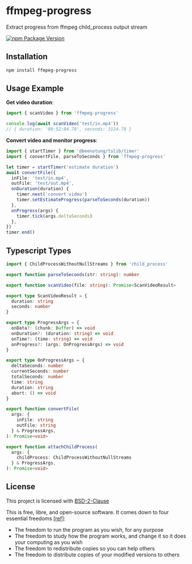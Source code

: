 # ffmpeg-progress

Extract progress from ffmpeg child_process output stream

[![npm Package Version](https://img.shields.io/npm/v/ffmpeg-progress)](https://www.npmjs.com/package/ffmpeg-progress)

## Installation

```bash
npm install ffmpeg-progress
```

## Usage Example

**Get video duration**:

```typescript
import { scanVideo } from 'ffmpeg-progress'

console.log(await scanVideo('test/in.mp4'))
// { duration: '00:52:04.78', seconds: 3124.78 }
```

**Convert video and monitor progress**:

```typescript
import { startTimer } from '@beenotung/tslib/timer'
import { convertFile, parseToSeconds } from 'ffmpeg-progress'

let timer = startTimer('estimate duration')
await convertFile({
  inFile: 'test/in.mp4',
  outFile: 'test/out.mp4',
  onDuration(duration) {
    timer.next('convert video')
    timer.setEstimateProgress(parseToSeconds(duration))
  },
  onProgress(args) {
    timer.tick(args.deltaSeconds)
  },
})
timer.end()
```

## Typescript Types

```typescript
import { ChildProcessWithoutNullStreams } from 'child_process'

export function parseToSeconds(str: string): number

export function scanVideo(file: string): Promise<ScanVideoResult>

export type ScanVideoResult = {
  duration: string
  seconds: number
}

export type ProgressArgs = {
  onData?: (chunk: Buffer) => void
  onDuration?: (duration: string) => void
  onTime?: (time: string) => void
  onProgress?: (args: OnProgressArgs) => void
}

export type OnProgressArgs = {
  deltaSeconds: number
  currentSeconds: number
  totalSeconds: number
  time: string
  duration: string
  abort: () => void
}

export function convertFile(
  args: {
    inFile: string
    outFile: string
  } & ProgressArgs,
): Promise<void>

export function attachChildProcess(
  args: {
    childProcess: ChildProcessWithoutNullStreams
  } & ProgressArgs,
): Promise<void>
```

## License

This project is licensed with [BSD-2-Clause](./LICENSE)

This is free, libre, and open-source software. It comes down to four essential freedoms [[ref]](https://seirdy.one/2021/01/27/whatsapp-and-the-domestication-of-users.html#fnref:2):

- The freedom to run the program as you wish, for any purpose
- The freedom to study how the program works, and change it so it does your computing as you wish
- The freedom to redistribute copies so you can help others
- The freedom to distribute copies of your modified versions to others
